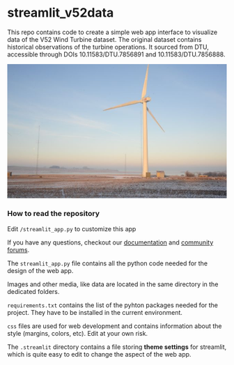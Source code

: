 # streamlit_v52data
This repo contains code to create a simple web app interface to visualize data of the V52 Wind Turbine dataset.
The original dataset contains historical observations of the turbine operations.
It sourced from DTU, accessible through DOIs 10.11583/DTU.7856891 and 10.11583/DTU.7856888. 

![V52turbine](images/v52turbine_3.jpg)  

### How to read the repository

Edit `/streamlit_app.py` to customize this app

If you have any questions, checkout our [documentation](https://docs.streamlit.io) and [community
forums](https://discuss.streamlit.io).

The `streamlit_app.py` file contains all the python code needed for the design of the web app.

Images and other media, like data are located in the same directory in the dedicated folders.

`requirements.txt` contains the list of the pyhton packages needed for the project. They have to be installed in the current environment.

`css` files are used for web development and contains information about the style (margins, colors, etc). Edit at your own risk.

The `.streamlit` directory contains a file storing **theme settings** for streamlit, which is quite easy to edit to change the aspect of the web app.